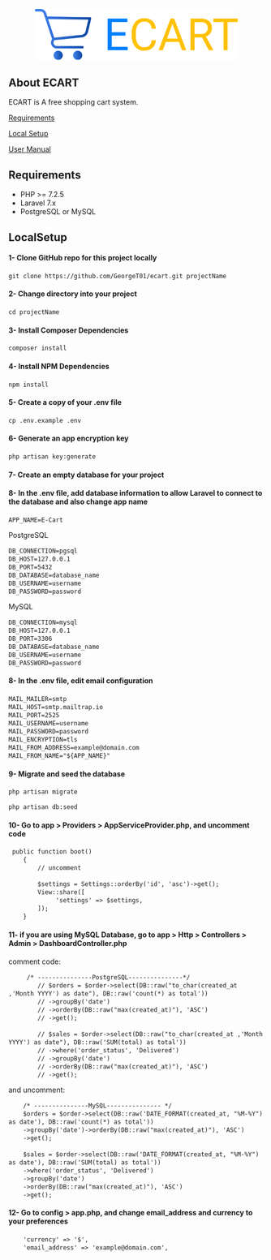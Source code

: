 <p align="center"><img src="https://raw.githubusercontent.com/GeorgeT01/ecart/master/redmecontent/ecart-banner.svg" width="400"></p>


## About ECART

ECART is A free shopping cart system.

[Requirements](#Requirements)

[Local Setup](#LocalSetup)

[User Manual](#userManul)


## Requirements

- PHP >= 7.2.5
- Laravel 7.x
- PostgreSQL or MySQL


## LocalSetup
#### 1- Clone GitHub repo for this project locally
```
git clone https://github.com/GeorgeT01/ecart.git projectName
```
#### 2- Change directory into your project
```
cd projectName
```
#### 3- Install Composer Dependencies
```
composer install
```
#### 4- Install NPM Dependencies
```
npm install
```
#### 5- Create a copy of your .env file
```
cp .env.example .env
```
#### 6- Generate an app encryption key
```
php artisan key:generate
```

#### 7- Create an empty database for your project

#### 8- In the .env file, add database information to allow Laravel to connect to the database and also change app name

```
APP_NAME=E-Cart
```
PostgreSQL
```
DB_CONNECTION=pgsql
DB_HOST=127.0.0.1
DB_PORT=5432
DB_DATABASE=database_name
DB_USERNAME=username
DB_PASSWORD=password
```

MySQL
```
DB_CONNECTION=mysql
DB_HOST=127.0.0.1
DB_PORT=3306
DB_DATABASE=database_name
DB_USERNAME=username
DB_PASSWORD=password
```
#### 8- In the .env file, edit email configuration
```
MAIL_MAILER=smtp
MAIL_HOST=smtp.mailtrap.io
MAIL_PORT=2525
MAIL_USERNAME=username
MAIL_PASSWORD=password
MAIL_ENCRYPTION=tls
MAIL_FROM_ADDRESS=example@domain.com
MAIL_FROM_NAME="${APP_NAME}"
```
#### 9- Migrate and seed the database
```
php artisan migrate
```
```
php artisan db:seed
```
#### 10- Go to app > Providers > AppServiceProvider.php, and uncomment code 
```
 public function boot()
    {
        // uncomment
        
        $settings = Settings::orderBy('id', 'asc')->get();
        View::share([
             'settings' => $settings,
        ]);
    }
```
#### 11- if you are using MySQL Database, go to app > Http > Controllers > Admin > DashboardController.php
comment code:
```
     /* ---------------PostgreSQL---------------*/
        // $orders = $order->select(DB::raw("to_char(created_at ,'Month YYYY') as date"), DB::raw('count(*) as total'))
        // ->groupBy('date')
        // ->orderBy(DB::raw("max(created_at)"), 'ASC')
        // ->get();

        // $sales = $order->select(DB::raw("to_char(created_at ,'Month YYYY') as date"), DB::raw('SUM(total) as total'))
        // ->where('order_status', 'Delivered')
        // ->groupBy('date')
        // ->orderBy(DB::raw("max(created_at)"), 'ASC')
        // ->get();
```
and uncomment: 
```
    /* ---------------MySQL--------------- */
    $orders = $order->select(DB::raw('DATE_FORMAT(created_at, "%M-%Y") as date'), DB::raw('count(*) as total'))
    ->groupBy('date')->orderBy(DB::raw("max(created_at)"), 'ASC')
    ->get();

    $sales = $order->select(DB::raw('DATE_FORMAT(created_at, "%M-%Y") as date'), DB::raw('SUM(total) as total'))
    ->where('order_status', 'Delivered')
    ->groupBy('date')
    ->orderBy(DB::raw("max(created_at)"), 'ASC')
    ->get();
```
#### 12- Go to config > app.php, and change email_address and currency to your preferences
```
    'currency' => '$',
    'email_address' => 'example@domain.com', 
```
